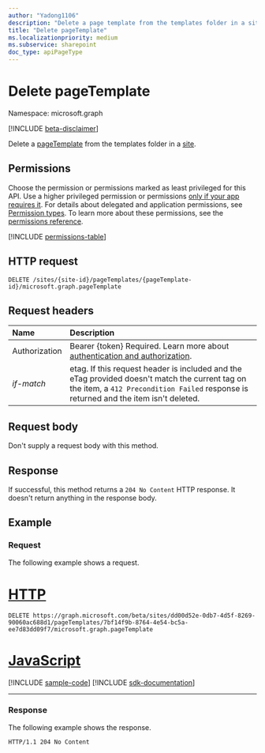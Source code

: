 ```yaml
---
author: "Yadong1106"
description: "Delete a page template from the templates folder in a site."
title: "Delete pageTemplate"
ms.localizationpriority: medium
ms.subservice: sharepoint
doc_type: apiPageType
---
```

# Delete pageTemplate

Namespace: microsoft.graph

[!INCLUDE [beta-disclaimer](../../includes/beta-disclaimer.md)]

Delete a [pageTemplate](../resources/pagetemplate.md) from the templates folder in a [site](../resources/site.md).

## Permissions

Choose the permission or permissions marked as least privileged for this API. Use a higher privileged permission or permissions [only if your app requires it](/graph/permissions-overview#best-practices-for-using-microsoft-graph-permissions). For details about delegated and application permissions, see [Permission types](/graph/permissions-overview#permission-types). To learn more about these permissions, see the [permissions reference](/graph/permissions-reference).

<!-- { "blockType": "permissions", "name": "pageTemplate_delete" } -->
[!INCLUDE [permissions-table](../includes/permissions/pagetemplate-delete-permissions.md)]

## HTTP request

<!-- { "blockType": "ignored" } -->

```http
DELETE /sites/{site-id}/pageTemplates/{pageTemplate-id}/microsoft.graph.pageTemplate
```

## Request headers

| Name       | Description
|:-----------|:----------------------------------------
|Authorization|Bearer {token} Required. Learn more about [authentication and authorization](/graph/auth/auth-concepts).|
| _if-match_ | etag. If this request header is included and the eTag provided doesn't match the current tag on the item, a `412 Precondition Failed` response is returned and the item isn't deleted.|

## Request body

Don't supply a request body with this method.

## Response

If successful, this method returns a `204 No Content` HTTP response. It doesn't return anything in the response body.

## Example

### Request

The following example shows a request.

# [HTTP](#tab/http)
<!-- { "blockType": "request", "name": "delete-pageTemplate", "scopes": "files.readwrite sites.readwrite.all" } -->

```http
DELETE https://graph.microsoft.com/beta/sites/dd00d52e-0db7-4d5f-8269-90060ac688d1/pageTemplates/7bf14f9b-8764-4e54-bc5a-ee7d83dd09f7/microsoft.graph.pageTemplate
```

# [JavaScript](#tab/javascript)
[!INCLUDE [sample-code](../includes/snippets/javascript/delete-pagetemplate-javascript-snippets.md)]
[!INCLUDE [sdk-documentation](../includes/snippets/snippets-sdk-documentation-link.md)]

---

### Response

The following example shows the response.

<!-- { "blockType": "response" } -->

```http
HTTP/1.1 204 No Content
```

<!--
{
  "type": "#pageTemplate.annotation",
  "description": "Delete a page template in the templates folder in a site.",
  "keywords": "",
  "section": "documentation",
  "tocPath": "PageTemplates/Delete",
  "suppressions": []
}
-->
